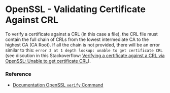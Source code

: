 # OpenSSL - Validating Certificate Against CRL

To verify a certificate against a CRL (in this case a file), the CRL file must contain the full chain of CRLs from the lowest intermediate CA to the highest CA (CA Root). If all the chain is not provided, there will be an error similar to this: `error 3 at 1 depth lookup: unable to get certificate CRL` (see discution in this Stackoverflow: [Verifying a certificate against a CRL via OpenSSL: Unable to get certificate CRL](https://stackoverflow.com/questions/45847531/verifying-a-certificate-against-a-crl-via-openssl-unable-to-get-certificate-crl)).



### Reference

* [Documentation OpenSSL `verify`  Command](https://www.openssl.org/docs/man1.1.1/man1/openssl-verify.html)
